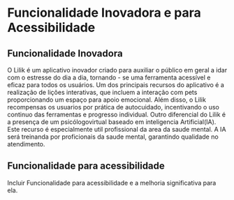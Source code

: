 # Funcionalidade Inovadora e para Acessibilidade
## Funcionalidade Inovadora
O Lilik é um aplicativo inovador criado para auxiliar o público em geral a idar com o estresse do dia a dia, tornando - se uma ferramenta acessível e eficaz para todos os usuários. Um dos principais recursos do aplicativo é a realização de liçôes interativas, que incluem a interação com pets proporcionando um espaço para apoio emocional. Além disso, o Lilik recompensas os usuarios por prática de autocuidado, incentivando o uso continuo das ferramentas e progresso individual. Outro diferencial do Lilik é a presença de um psicólogovirtual baseado em inteligencia Artificial(IA). Este recurso é especialmente util profissional da area da saude mental. A IA será treinanda por proficionais da saude mental, garantindo qualidade no atendimento. 
## Funcionalidade para acessibilidade
Incluir Funcionalidade para acessibilidade e a melhoria significativa para ela.
